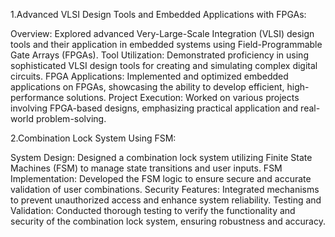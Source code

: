 1.Advanced VLSI Design Tools and Embedded Applications with FPGAs:

Overview: Explored advanced Very-Large-Scale Integration (VLSI) design tools and their application in embedded systems using Field-Programmable Gate Arrays (FPGAs).
Tool Utilization: Demonstrated proficiency in using sophisticated VLSI design tools for creating and simulating complex digital circuits.
FPGA Applications: Implemented and optimized embedded applications on FPGAs, showcasing the ability to develop efficient, high-performance solutions.
Project Execution: Worked on various projects involving FPGA-based designs, emphasizing practical application and real-world problem-solving.

2.Combination Lock System Using FSM:

System Design: Designed a combination lock system utilizing Finite State Machines (FSM) to manage state transitions and user inputs.
FSM Implementation: Developed the FSM logic to ensure secure and accurate validation of user combinations.
Security Features: Integrated mechanisms to prevent unauthorized access and enhance system reliability.
Testing and Validation: Conducted thorough testing to verify the functionality and security of the combination lock system, ensuring robustness and accuracy.
